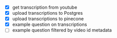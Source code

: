 - [x] get transcription from youtube
- [x] upload transcriptions to Postgres
- [x] upload transcriptions to pinecone
- [x] example question on transcriptions
- [ ] example question filtered by video id metadata